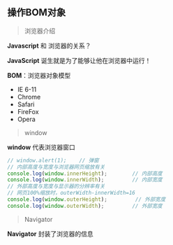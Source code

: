 ## 操作BOM对象

> 浏览器介绍

**Javascript** 和 浏览器的关系？

**JavaScript** 诞生就是为了能够让他在浏览器中运行！

**BOM**：浏览器对象模型

- IE 6-11
- Chrome
- Safari
- FireFox
- Opera



> window

**window** 代表浏览器窗口

```javascript
// window.alert(1);    // 弹窗
// 内部高度与宽度与浏览器网页缩放有关
console.log(window.innerHeight);        // 内部高度
console.log(window.innerWidth);         // 内部宽度
// 外部高度与宽度与显示器的分辨率有关
// 网页100%缩放时，outerWidth-innerWidth=16
console.log(window.outerHeight);         // 外部宽度
console.log(window.outerWidth);         // 外部宽度
```



> Navigator

**Navigator** 封装了浏览器的信息



